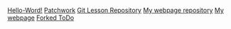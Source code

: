 [Hello-Word!](https://github.com/dugasmate/hello-world)
[Patchwork](https://github.com/dugasmate/patchwork)
[Git Lesson 
Repository](https://github.com/dugasmate/git-lesson-repository)
[My webpage 
repository](https://github.com/dugasmate/dugasmate.github.io)
[My webpage](https://dugasmate.github.io)
[Forked ToDo](https://github.com/dugasmate/todo-app)